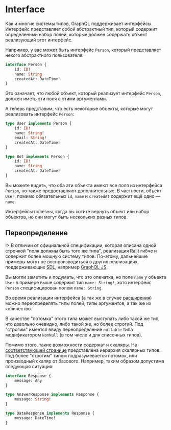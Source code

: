 # Interface

Как и многие системы типов, GraphQL поддерживает интерфейсы. 
Интерфейс представляет собой абстрактный тип, который содержит 
определенный набор полей, которые должен содержать объект 
реализующий этот интерфейс.

Например, у вас может быть интерфейс `Person`, который представляет 
некого абстрактного пользователя:

```graphql
interface Person {
    id: ID!
    name: String
    createdAt: DateTime!
}
```

Это означает, что любой объект, который реализует интерфейс `Person`, 
должен иметь эти поля с этими аргументами.

А теперь представим, что есть некоторые объекты, 
которые могут реализовать интерфейс `Person`:

```graphql
type User implements Person {
    id: ID!
    name: String!
    email: String!
    createdAt: DateTime!
}

type Bot implements Person {
    id: ID!
    name: String
    createdAt: DateTime!
}
```

Вы можете видеть, что оба эти объекта имеют все поля из интерфейса 
`Person`, но также предоставляют дополнительные. В частности, 
объект `User`, помимо обязательных `id`, `name` и `createdAt` содержит 
ещё одно — `name`.

Интерфейсы полезны, когда вы хотите вернуть объект или набор объектов, 
но они могут быть нескольких разных типов.

## Переопределение

!> В отличии от официальной спецификации, которая описана одной 
строчкой "поля должны быть того же типа", реализация Railt гибче 
и содержит более мощную систему типов. По-этому, дальнейшие
примеры могут не воспроизводиться в других реализациях, 
поддерживающих <abbr title="Schema Definition Language">SDL</abbr>, 
например [GraphQL JS](https://github.com/graphql/graphql-js).

Вы могли заметить и подумать, что это опечатка, но поле
`name` у объекта `User` в примере выше содержит тип `name: String!`, 
хотя интерфейс `Person` специфицирован полем `name: String`. 

Во время реализации интерфейса (а так же в случае [расширения](/sdl/extend)) 
можно переопределять типы полей, типы аргументов, а так же их количество.

В качестве "потомка" этого типа может выступать либо такой же тип, что 
довольно очевидно, либо такой же, но более строгий. Под "строгим" имеется 
ввиду переопределение `nullable` типа модификатором `NonNull` 
(в том числе и для списочных типов). 

Помимо этого, такие возможности содержат и скаляры. На
[соответствующей странице](/sdl/scalar) представлена иерархия 
скалярных типов. Под более "строгим" типом подразумевается потомок,
или производный скаляр от базового. Например, таким образом 
допустима следующая ситуация:

```graphql
interface Response {
    message: Any
}

type AnswerResponse implements Response {
    message: String!
}

type DateResponse implements Response {
    message: DateTime!
}
```    


